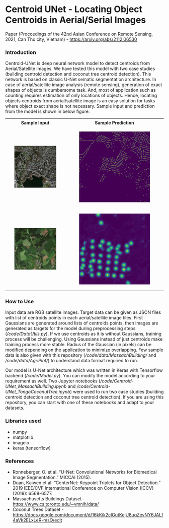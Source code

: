 # Centroid UNet - Locating Object Centroids in Aerial/Serial Images

Paper (Proccedings of the 42nd Asian Conference on Remote Sensing, 2021, Can Tho city, Vietnam) - https://arxiv.org/abs/2112.06530

### Introduction

Centroid-UNet is deep neural network model to detect centroids from Aerial/Satellite images. We have tested this model with two case studies (building centroid detection and coconut tree centroid detection). This network is based on classic U-Net sematic segmentation architecture. In case of aerial/satellite image analysis (remote sensing), generation of exact shapes of objects is cumbersome task. And, most of application such as counting requires estimation of only locations of objects. Hence, locating objects centroids from aerial/satellite image is an easy solution for tasks where object exact shape is not necessary. Sample input and prediction from the model is shown in below figure.

<table style="width:100%">
	<tr>
		<th>Sample Input</th>
		<th>Sample Prediction</th>
	</tr>
	<tr>
		<td>
		<p align="center">
		<img src="./graphics/sample_input2.png" alt="sample_input" width="75%"/>
		</p>
		</td>
    		<td>
		<p align="center">
		<img src="./graphics/sample_pred2.png" alt="sample_pred" width="75%"/>
		</p>
		</td>
	</tr>
	<tr>
		<td>
		<p align="center">
		<img src="./graphics/sample_input1.png" alt="sample_input" width="75%"/>
		</p>
		</td>
    		<td>
		<p align="center">
		<img src="./graphics/sample_pred1.png" alt="sample_pred" width="75%"/>
		</p>
		</td>
	</tr>
</table>

### How to Use

Input data are RGB satellite images. Target data can be given as JSON files with list of centroids points in each aerial/satellite image tiles. First Gaussians are generated around lists of centroids points, then images are generated as targets for the model during preprocessing steps (*/code/DataUtils.py*). If we use centroids as it is without Gaussians, training process will be challenging. Using Gaussians instead of just centroids make training process more stable. Radius of the Gaussian (in pixels) can be modified depending on the application to minimize overlapping. Few sample data is also given with this repository (*/code/data/MassachBuilding/* and */code/data/AgriPlot/*) to understand data format required to run. 

Our model is U-Net architecture which was written in Keras with Tensorflow backend (*/code/Model.py*). You can modify the model according to your requirement as well. Two Jupyter notebooks (*/code/Centroid-UNet_MassachBuilding.ipynb* and */code/Centroid-UNet_TongoCoconutTree.ipynb*) were used to run two case studies (building centroid detection and coconut tree centroid detection). If you are using this repository, you can start with one of these notebooks and adapt to your datasets.

### Libraries used
- numpy
- matplotlib
- imageio
- keras (tensorflow)

### References

- Ronneberger, O. et al. “U-Net: Convolutional Networks for Biomedical Image Segmentation.” MICCAI (2015).
- Duan, Kaiwen et al. “CenterNet: Keypoint Triplets for Object Detection.” 2019 IEEE/CVF International Conference on Computer Vision (ICCV) (2019): 6568-6577.
- Massachusetts Buildings Dataset - https://www.cs.toronto.edu/~vmnih/data/
- Coconut Trees Dataset - https://docs.google.com/document/d/16kKik2clGutKejU8uqZevNY6JALf4aVk2ELxLeR-msQ/edit








